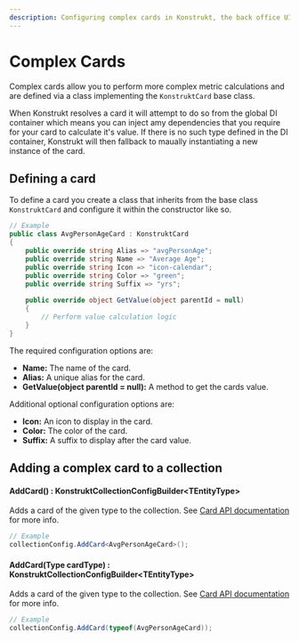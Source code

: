 ```yaml
---
description: Configuring complex cards in Konstrukt, the back office UI builder for Umbraco.
---
```


# Complex Cards

Complex cards allow you to perform more complex metric calculations and are defined via a class implementing the `KonstruktCard` base class.

When Konstrukt resolves a card it will attempt to do so from the global DI container which means you can inject amy dependencies that you require for your card to calculate it's value. If there is no such type defined in the DI container, Konstrukt will then fallback to maually instantiating a new instance of the card.

## Defining a card

To define a card you create a class that inherits from the base class `KonstruktCard` and configure it within the constructor like so.

````csharp
// Example
public class AvgPersonAgeCard : KonstruktCard
{
    public override string Alias => "avgPersonAge";
    public override string Name => "Average Age";
    public override string Icon => "icon-calendar";
    public override string Color => "green";
    public override string Suffix => "yrs";
        
    public override object GetValue(object parentId = null)
    {
        // Perform value calculation logic
    }
}
````

The required configuration options are:

* **Name:** The name of the card.
* **Alias:** A unique alias for the card.
* **GetValue(object parentId = null):** A method to get the cards value.

Additional optional configuration options are:

* **Icon:** An icon to display in the card.
* **Color:** The color of the card.
* **Suffix:** A suffix to display after the card value.

## Adding a complex card to a collection

#### **AddCard<TCardType>() : KonstruktCollectionConfigBuilder&lt;TEntityType&gt;**

Adds a card of the given type to the collection. See [Card API documentation](cards.md) for more info.

````csharp
// Example
collectionConfig.AddCard<AvgPersonAgeCard>();
````

#### **AddCard(Type cardType) : KonstruktCollectionConfigBuilder&lt;TEntityType&gt;**

Adds a card of the given type to the collection. See [Card API documentation](cards.md) for more info.

````csharp
// Example
collectionConfig.AddCard(typeof(AvgPersonAgeCard));
````